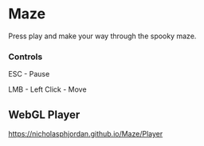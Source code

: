 # Maze

Press play and make your way through the spooky maze.

### Controls

ESC - Pause

LMB - Left Click - Move

## WebGL Player

https://nicholasphjordan.github.io/Maze/Player
